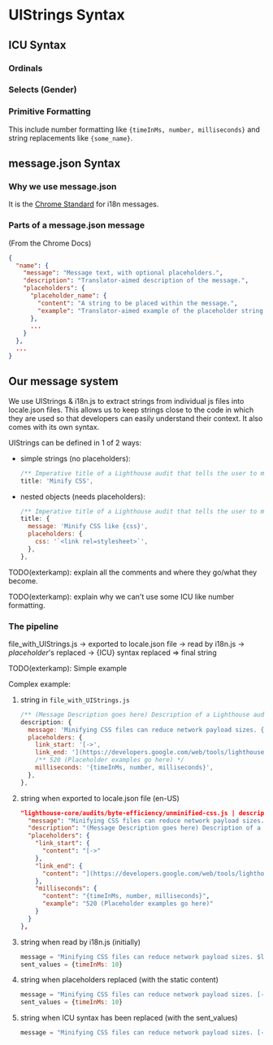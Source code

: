 # UIStrings Syntax

## ICU Syntax

### Ordinals

### Selects (Gender)

### Primitive Formatting

This include number formatting like `{timeInMs, number, milliseconds}` and string replacements like `{some_name}`.

## message.json Syntax

### Why we use message.json

It is the [Chrome Standard](https://developer.chrome.com/extensions/i18n-messages) for i18n messages.

### Parts of a message.json message

(From the Chrome Docs)

```json
{
  "name": {
    "message": "Message text, with optional placeholders.",
    "description": "Translator-aimed description of the message.",
    "placeholders": {
      "placeholder_name": {
        "content": "A string to be placed within the message.",
        "example": "Translator-aimed example of the placeholder string."
      },
      ...
    }
  },
  ...
}
```

## Our message system

We use UIStrings & i18n.js to extract strings from individual js files into locale.json files.  This allows us to keep strings close
to the code in which they are used so that developers can easily understand their context.  It also comes with its own syntax.  

UIStrings can be defined in 1 of 2 ways:
* simple strings (no placeholders):
  ```Javascript
  /** Imperative title of a Lighthouse audit that tells the user to minify (remove whitespace) the page's CSS code. This is displayed in a list of audit titles that Lighthouse generates. */
  title: 'Minify CSS',
  ```
* nested objects (needs placeholders):
  ```Javascript
  /** Imperative title of a Lighthouse audit that tells the user to minify (remove whitespace) the page's CSS code. This is displayed in a list of audit titles that Lighthouse generates. */
  title: {
    message: 'Minify CSS like {css}',
    placeholders: {
      css: '`<link rel=stylesheet>`',
    },
  },
  ```
TODO(exterkamp): explain all the comments and where they go/what they become.

TODO(exterkamp): explain why we can't use some ICU like number formatting.

### The pipeline

file_with_UIStrings.js -> exported to locale.json file -> read by i18n.js -> $placeholder$'s replaced -> {ICU} syntax replaced => final string

TODO(exterkamp): Simple example

Complex example:

1. string in `file_with_UIStrings.js`
    ```Javascript
    /** (Message Description goes here) Description of a Lighthouse audit that tells the user *why* they should minify (remove whitespace) the page's CSS code. This is displayed after a user expands the section to see more. No character length limits. 'Learn More' becomes link text to additional documentation. */
    description: {
      message: 'Minifying CSS files can reduce network payload sizes. {link_start}Learn More!!!{link_end}. This audit took {milliseconds} ms.',
      placeholders: {
        link_start: '[->',
        link_end: '](https://developers.google.com/web/tools/lighthouse/audits/minify-css)',
        /** 520 (Placeholder examples go here) */
        milliseconds: '{timeInMs, number, milliseconds}',
      },
    },
    ```

2. string when exported to locale.json file (en-US)
    ```json
    "lighthouse-core/audits/byte-efficiency/unminified-css.js | description": {
      "message": "Minifying CSS files can reduce network payload sizes. $link_start$Learn More!!!$link_end$. This audit took $milliseconds$ ms.",
      "description": "(Message Description goes here) Description of a Lighthouse audit that tells the user *why* they should minify (remove whitespace) the page's CSS code. This is displayed after a user expands the section to see more. No character length limits. 'Learn More' becomes link text to additional documentation.",
      "placeholders": {
        "link_start": {
          "content": "[->"
        },
        "link_end": {
          "content": "](https://developers.google.com/web/tools/lighthouse/audits/minify-css)"
        },
        "milliseconds": {
          "content": "{timeInMs, number, milliseconds}",
          "example": "520 (Placeholder examples go here)"
        }
      }
    },
    ```

3. string when read by i18n.js (initially)
    ```Javascript
    message = "Minifying CSS files can reduce network payload sizes. $link_start$Learn More!!!$link_end$. This audit took $milliseconds$ ms."
    sent_values = {timeInMs: 10}
    ```

4. string when placeholders replaced (with the static content)
    ```Javascript
    message = "Minifying CSS files can reduce network payload sizes. [->Learn More!!!](https://developers.google.com/web/tools/lighthouse/audits/minify-css). This audit took {timeInMs, number, milliseconds} ms."
    sent_values = {timeInMs: 10}
    ```

5. string when ICU syntax has been replaced (with the sent_values)
    ```Javascript
    message = "Minifying CSS files can reduce network payload sizes. [->Learn More!!!](https://developers.google.com/web/tools/lighthouse/audits/minify-css). This audit took 10 ms."
    ```
